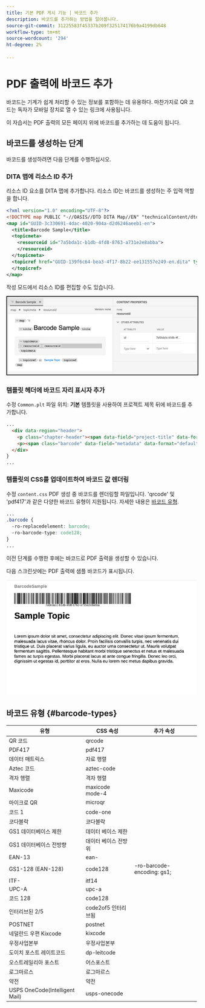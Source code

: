 ```yaml
---
title: 기본 PDF 게시 기능 | 바코드 추가
description: 바코드를 추가하는 방법을 알아봅니다.
source-git-commit: 31225583f45337b209f325174176b9a4199db648
workflow-type: tm+mt
source-wordcount: '294'
ht-degree: 2%

---
```


# PDF 출력에 바코드 추가

바코드는 기계가 쉽게 처리할 수 있는 정보를 포함하는 데 유용하다. 마찬가지로 QR 코드는 독자가 모바일 장치로 열 수 있는 링크에 사용됩니다.

이 자습서는 PDF 출력의 모든 페이지 위에 바코드를 추가하는 데 도움이 됩니다.

## 바코드를 생성하는 단계

바코드를 생성하려면 다음 단계를 수행하십시오.

### DITA 맵에 리소스 ID 추가

리소스 ID 요소를 DITA 맵에 추가합니다. 리소스 ID는 바코드를 생성하는 주 입력 역할을 합니다.

```xml
<?xml version="1.0" encoding="UTF-8"?>
<!DOCTYPE map PUBLIC "-//OASIS//DTD DITA Map//EN" "technicalContent/dtd/map.dtd">
<map id="GUID-3c330691-4dac-4020-904a-d2d6246aeeb1-en">
  <title>Barcode Sample</title>
  <topicmeta>
    <resourceid id="7a5bda1c-b1db-4fd8-8763-a731e2e8abba">
    </resourceid>
  </topicmeta>
  <topicref href="GUID-139f6c64-bea3-4f17-8b22-ee131557e249-en.dita" type="topic">
  </topicref>
</map>  
```

작성 모드에서 리소스 ID를 편집할 수도 있습니다.

<img src="./assets/barcode-map.png" alt="바코드가 있는 샘플 출력" width="700" border="2px solid blue">


### 템플릿 헤더에 바코드 자리 표시자 추가

수정 `Common.plt` 파일 위치: **기본** 템플릿을 사용하여 프로젝트 제목 뒤에 바코드를 추가합니다.

```html
...
  <div data-region="header">
    <p class="chapter-header"><span data-field="project-title" data-format="default">Project Title</span> </p>
    <p><span class="barcode" data-field="metadata" data-format="default" data-subtype="//resourceid/@id">Resource ID (barcode)</span></p>
  </div>
} 
...
```


### 템플릿의 CSS를 업데이트하여 바코드 값 렌더링

수정 `content.css` PDF 생성 중 바코드를 렌더링할 파일입니다. &#39;qrcode&#39; 및 &#39;pdf417&#39;과 같은 다양한 바코드 유형이 지원됩니다.  자세한 내용은 [바코드 유형](#barcode-types).



```css
...
.barcode {
  -ro-replacedelement: barcode;
  -ro-barcode-type: code128;
}
...
```

이전 단계를 수행한 후에는 바코드로 PDF 출력을 생성할 수 있습니다.

다음 스크린샷에는 PDF 출력에 샘플 바코드가 표시됩니다.

<img src="./assets/barcode-output-sample.png" alt="바코드가 있는 샘플 출력" width="700">


## 바코드 유형 {#barcode-types}

| 유형 | CSS 속성 | 추가 속성 |
| ------------------------------- | ----------------------- | -------------------------- |
| QR 코드 | qrcode |                            |
| PDF417 | pdf417 |                            |
| 데이터 매트릭스 | 자료 행렬 |                            |
| Aztec 코드 | aztec-code |                            |
| 격자 행렬 | 격자 행렬 |                            |
| Maxicode | maxicode mode-4 |                            |
| 마이크로 QR | microqr |                            |
| 코드 1 | code-one |                            |
| 코다블락 | 코다블락 |                            |
| GS1 데이터베이스 제한 | 데이터 베이스 제한 |                            |
| GS1 데이터베이스 전방향 | 데이터 베이스 전방위 |                            |
| EAN-13 | ean- |                            |
| GS1-128 (EAN-128) | code128 | -ro-barcode-encoding: gs1; |
| ITF- | itf14 |                            |
| UPC-A | upc-a |                            |
| 코드 128 | code128 |                            |
| 인터리브된 2/5 | code2of5 인터리브됨 |                            |
| POSTNET | postnet |                            |
| 네덜란드 우편 Kixcode | kixcode |                            |
| 우정사업본부 | 우정사업본부 |                            |
| 도이치 포스트 레이트코드 | dp-leitcode |                            |
| 오스트레일리아 포스트 | 어스포스트 |                            |
| 로그마르스 | 로그마르스 |                            |
| 약전 | 약전 |                            |
| USPS OneCode(Intelligent Mail) | usps-onecode |                            |


